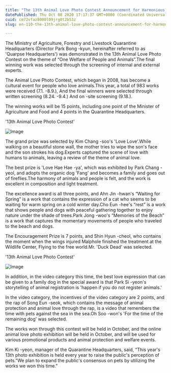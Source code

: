 ```yaml
---
title: "The 13th Animal Love Photo Contest Announcement for Harmonious Coexistence of People and Animals"
datePublished: Thu Oct 08 2020 17:17:37 GMT+0000 (Coordinated Universal Time)
cuid: cm72vfaz8000l09jrg0t2b53z
slug: en-110-the-13th-animal-love-photo-contest-announcement-for-harmonious-coexistence-of-people-and-animals

---
```



The Ministry of Agriculture, Forestry and Livestock Quarantine Headquarters (Director Park Bong -kyun, hereinafter referred to as 'Quarpse Headquarters') was demonstrated in the 13th Animal Love Photo Contest on the theme of “One Welfare of People and Animals”.The final winning work was selected through the screening of internal and external experts.

The Animal Love Photo Contest, which began in 2008, has become a cultural event for people who love animals.This year, a total of 983 works were received (7.1. -8.9.), And the final winners were selected through written screening (8.24. -9.4.) And on -site screening (9.18.).

The winning works will be 15 points, including one point of the Minister of Agriculture and Food and 4 points in the Quarantine Headquarters.

'13th Animal Love Photo Contest'

![Image](https://cdn.hashnode.com/res/hashnode/image/upload/v1739422795458/726a7fab-d868-430c-a83f-877ca072a241.png)

The grand prize was selected by Kim Chang -soo's 'Love Love'.While walking on a beautiful stone wall, the mother tries to wipe the son's face and the son strokes his dog.Experts captured the scene of love with humans to animals, leaving a review of the theme of animal love.

The best prize is 'Love Hae Hae -ya', which was exhibited by Park Chang -yeol, and adopts the organic dog 'Fang' and becomes a family and goes out of fireflies.The harmony of animals and people is felt, and the work is excellent in composition and light treatment.

The excellence award is all three points, and Ahn Jin -hwan's “Waiting for Spring” is a work that contains the expression of a cat who seems to be waiting for warm spring on a cold winter day.Cho Eun -hee's “rest” is a work that shows people and dogs with peaceful gathering together to enjoy nature under the shade of trees.Park Jong -woo's “Memories of the Beach” is a work that captures the momentary movements of people who traveled to the beach and dogs.

The Encouragement Prize is 7 points, and Shin Hyun -cheol, who contains the moment when the wings injured Malphole finished the treatment at the Wildlife Center, Flying to the free world.Mr. 'Duck Dead' was selected.

'13th Animal Love Photo Contest'

![Image](https://cdn.hashnode.com/res/hashnode/image/upload/v1739422798492/7550bfb2-5e94-4404-8eca-8816c2df762b.png)

In addition, in the video category this time, the best love expression that can be given to a family dog ​​in the special award is that Park Si -yeon's storytelling of animal registration is 'happen if you do not register animals.'

In the video category, the incentives of the video category are 2 points, and the rap of Song Eun -seok, which contains the message of animal protection and animal love through the rap, is a video that remembers the time with pets against the sea in the sea.Oh Soo -won's 'For the time of the remaining dog' was selected.

The works won through this contest will be held in October, and the online animal love photo exhibition will be held in October, and will be used for various promotional products and animal protection and welfare events.

Kim Ki -yeon, manager of the Quarantine Headquarters, said, “This year's 13th photo exhibition is held every year to raise the public's perception of pets."We plan to expand the public's consensus on pets by utilizing the works we won this time."